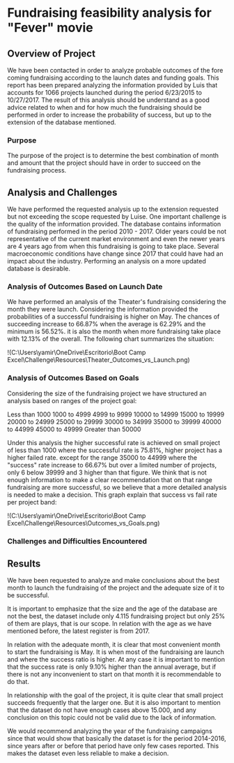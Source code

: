# Fundraising feasibility analysis for "Fever" movie

## Overview of Project

We have been contacted in order to analyze probable outcomes of the fore coming fundraising according to the launch dates and funding goals.
This report has been prepared analyzing the information provided by Luis that accounts for 1066 projects launched during the period 6/23/2015 to 10/27/2017.
The result of this analysis should be understand as a good advice related to when and for how much the fundraising should be performed in order to increase the probability of success, but up to the extension of the database mentioned.

### Purpose

The purpose of the project is to determine the best combination of month and amount that the project should have in order to succeed on the fundraising process.

## Analysis and Challenges

We have performed the requested analysis up to the extension requested but not exceeding the scope requested by Luise.
One important challenge is the quality of the information provided. The database contains information of fundraising performed in the period 2010 - 2017. 
Older years could be not representative of the current market environment and even the newer years are 4 years ago from when this fundraising is going to take place.
Several macroeconomic conditions have change since 2017 that could have had an impact about the industry. Performing an analysis on a more updated database is desirable.

### Analysis of Outcomes Based on Launch Date

We have performed an analysis of the Theater's fundraising considering the month they were launch. Considering the information provided the probabilities of a successful fundraising is higher on May.
The chances of succeeding increase to 66.87% when the average is 62.29% and the minimum is 56.52%. it is also the month when more fundraising take place with 12.13% of the overall. 
The following chart summarizes the situation:

!(C:\Users\yamir\OneDrive\Escritorio\Boot Camp Excel\Challenge\Resources\Theater_Outcomes_vs_Launch.png)

### Analysis of Outcomes Based on Goals

Considering the size of the fundraising project we have structured an analysis based on ranges of the project goal:

Less than 1000
1000 to 4999
4999 to 9999
10000 to 14999
15000 to 19999
20000 to 24999
25000 to 29999
30000 to 34999
35000 to 39999
40000 to 44999
45000 to 49999
Greater than 50000

Under this analysis the higher successful rate is achieved on small project of less than 1000 where the successful rate is 75.81%, higher project has a higher failed rate. 
except for the range 35000 to 44999 where the "success" rate increase to 66.67% but over a limited number of projects, only 6 below 39999 and 3 higher than that figure.
We think that is not enough information to make a clear recommendation that on that range fundraising are more successful, so we believe that a more detailed analysis is needed to make a decision.
This graph explain that success vs fail rate per project band:

!(C:\Users\yamir\OneDrive\Escritorio\Boot Camp Excel\Challenge\Resources\Outcomes_vs_Goals.png)

### Challenges and Difficulties Encountered

## Results

We have been requested to analyze and make conclusions about the best month to launch the fundraising of the project and the adequate size of it to be successful.

It is important to emphasize that the size and the age of the database are not the best, the dataset include only 4.115 fundraising project but only 25% of them are plays, that is our scope. In relation with the age as we have mentioned before, the latest register is from 2017.  

In relation with the adequate month, it is clear that most convenient month to start the fundraising is May. It is when most of the fundraising are launch and where the success ratio is higher. 
At any case it is important to mention that the success rate is only 9.10% higher than the annual average, but if there is not any inconvenient to start on that month it is recommendable to do that. 

In relationship with the goal of the project, it is quite clear that small project succeeds frequently that the larger one. But it is also important to mention that the dataset do not have enough cases above 15.000, and any conclusion on this topic could not be valid due to the lack of information. 

We would recommend analyzing the year of the fundraising campaigns since that would show that basically the dataset is for the period 2014-2016, since years after or before that period have only few cases reported. This makes the dataset even less reliable to make a decision.


